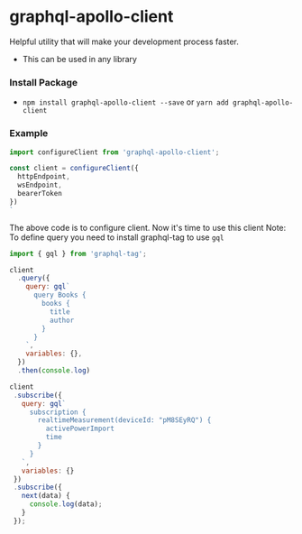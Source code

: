 # graphql-apollo-client

Helpful utility that will make your development process faster. 
- This can be used in any library

### Install Package
- `npm install graphql-apollo-client --save` or `yarn add graphql-apollo-client`


### Example

```js
import configureClient from 'graphql-apollo-client';

const client = configureClient({
  httpEndpoint, 
  wsEndpoint, 
  bearerToken
})
`
```

The above code is to configure client. Now it's time to use this client
Note: To define query you need to install graphql-tag to use `gql`

```js
import { gql } from 'graphql-tag';

client
  .query({
    query: gql`
      query Books {
        books {
          title
          author
        }
      }
    `,
    variables: {},
  })
  .then(console.log)

client
 .subscribe({
   query: gql`
     subscription {
       realtimeMeasurement(deviceId: "pM8SEyRQ") {
         activePowerImport
         time
       }
     }
   `,
   variables: {}
 })
 .subscribe({
   next(data) {
     console.log(data);
   }
 });
 ```
